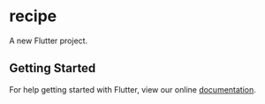 # recipe

A new Flutter project.

## Getting Started

For help getting started with Flutter, view our online
[documentation](https://flutter.io/).
